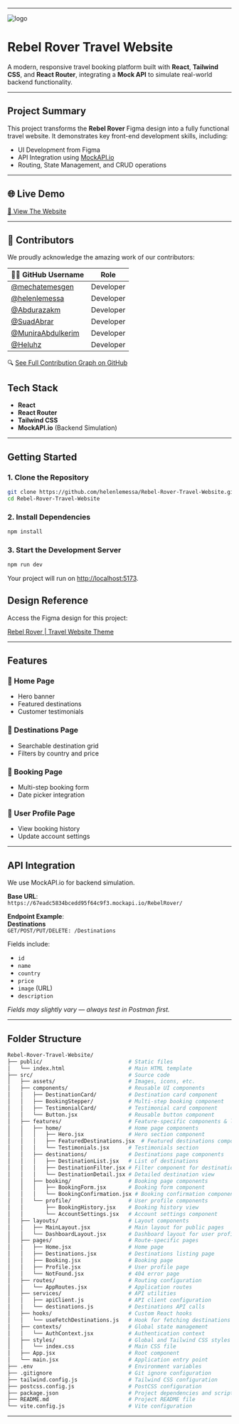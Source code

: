 

---

![logo](https://github.com/user-attachments/assets/2ba64e41-7323-499d-94b7-779fdef5b9e3)

# Rebel Rover Travel Website

A modern, responsive travel booking platform built with **React**, **Tailwind CSS**, and **React Router**, integrating a **Mock API** to simulate real-world backend functionality.

---

## Project Summary

This project transforms the **Rebel Rover** Figma design into a fully functional travel website. It demonstrates key front-end development skills, including:

- UI Development from Figma
- API Integration using [MockAPI.io](https://mockapi.io)
- Routing, State Management, and CRUD operations

---

## 🌐 Live Demo

[🔗 View The Website](https://rebel-rover-travel-capstone.vercel.app/)

---
## 🤝 Contributors

We proudly acknowledge the amazing work of our contributors:

| 👩‍💻 GitHub Username | Role |
|----------------------|------|
| [@mechatemesgen](https://github.com/mechatemesgen) | Developer |
| [@helenlemessa](https://github.com/helenlemessa) | Developer |
| [@Abdurazakm](https://github.com/Abdurazakm) | Developer |
| [@SuadAbrar](https://github.com/SuadAbrar) | Developer |
| [@MuniraAbdulkerim](https://github.com/MuniraAbdulkerim) | Developer |
| [@Heluhz](https://github.com/Heluhz) | Developer |

🔍 [See Full Contribution Graph on GitHub](https://github.com/helenlemessa/Rebel-Rover-Travel-Website/pulse)

## Tech Stack

- **React**
- **React Router**
- **Tailwind CSS**
- **MockAPI.io** (Backend Simulation)

---

##  Getting Started

### 1. Clone the Repository

```bash
git clone https://github.com/helenlemessa/Rebel-Rover-Travel-Website.git
cd Rebel-Rover-Travel-Website
```

### 2. Install Dependencies

```bash
npm install
```

### 3. Start the Development Server

```bash
npm run dev
```

Your project will run on [http://localhost:5173](http://localhost:5173).

## Design Reference

Access the Figma design for this project:

[Rebel Rover | Travel Website Theme](https://www.figma.com/design/layfhpZL6cBoAgV41xp7qq/Rebel-Rover-%7C-Travel-Website-Theme-Figma-(Community)?node-id=1-2&t=mRUtU3iOi4o9tare-0)

---

## Features

### 🔹 Home Page
- Hero banner
- Featured destinations
- Customer testimonials

### 🔹 Destinations Page
- Searchable destination grid
- Filters by country and price

### 🔹 Booking Page
- Multi-step booking form
- Date picker integration

### 🔹 User Profile Page
- View booking history
- Update account settings

---

## API Integration

We use MockAPI.io for backend simulation.

**Base URL**:  
`https://67eadc5834bcedd95f64c9f3.mockapi.io/RebelRover/`

**Endpoint Example**:  
**Destinations**  
`GET/POST/PUT/DELETE: /Destinations`

Fields include:
- `id`
- `name`
- `country`
- `price`
- `image` (URL)
- `description`

_Fields may slightly vary — always test in Postman first._

---

## Folder Structure

```bash
Rebel-Rover-Travel-Website/
├── public/                           # Static files
│   └── index.html                    # Main HTML template
├── src/                              # Source code
│   ├── assets/                       # Images, icons, etc.
│   ├── components/                   # Reusable UI components
│   │   ├── DestinationCard/          # Destination card component
│   │   ├── BookingStepper/           # Multi-step booking component
│   │   ├── TestimonialCard/          # Testimonial card component
│   │   └── Button.jsx                # Reusable button component
│   ├── features/                     # Feature-specific components & logic
│   │   ├── home/                     # Home page components
│   │   │   ├── Hero.jsx              # Hero section component
│   │   │   ├── FeaturedDestinations.jsx  # Featured destinations component
│   │   │   └── Testimonials.jsx      # Testimonials section
│   │   ├── destinations/             # Destinations page components
│   │   │   ├── DestinationList.jsx   # List of destinations
│   │   │   ├── DestinationFilter.jsx # Filter component for destinations
│   │   │   └── DestinationDetail.jsx # Detailed destination view
│   │   ├── booking/                  # Booking page components
│   │   │   ├── BookingForm.jsx       # Booking form component
│   │   │   └── BookingConfirmation.jsx # Booking confirmation component
│   │   └── profile/                  # User profile components
│   │       ├── BookingHistory.jsx    # Booking history view
│   │       └── AccountSettings.jsx   # Account settings component
│   ├── layouts/                      # Layout components
│   │   ├── MainLayout.jsx            # Main layout for public pages
│   │   └── DashboardLayout.jsx       # Dashboard layout for user profiles
│   ├── pages/                        # Route-specific pages
│   │   ├── Home.jsx                  # Home page
│   │   ├── Destinations.jsx          # Destinations listing page
│   │   ├── Booking.jsx               # Booking page
│   │   ├── Profile.jsx               # User profile page
│   │   └── NotFound.jsx              # 404 error page
│   ├── routes/                       # Routing configuration
│   │   └── AppRoutes.jsx             # Application routes
│   ├── services/                     # API utilities
│   │   ├── apiClient.js              # API client configuration
│   │   └── destinations.js           # Destinations API calls
│   ├── hooks/                        # Custom React hooks
│   │   └── useFetchDestinations.js   # Hook for fetching destinations
│   ├── contexts/                     # Global state management
│   │   └── AuthContext.jsx           # Authentication context
│   ├── styles/                       # Global and Tailwind CSS styles
│   │   └── index.css                 # Main CSS file
│   ├── App.jsx                       # Root component
│   └── main.jsx                      # Application entry point
├── .env                              # Environment variables
├── .gitignore                        # Git ignore configuration
├── tailwind.config.js                # Tailwind CSS configuration
├── postcss.config.js                 # PostCSS configuration
├── package.json                      # Project dependencies and scripts
├── README.md                         # Project README file
└── vite.config.js                    # Vite configuration
```

---


